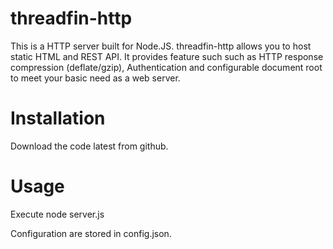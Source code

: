 # threadfin-http
This is a HTTP server built for Node.JS. 
threadfin-http allows you to host static HTML and REST API. It provides feature such such as HTTP response compression (deflate/gzip), Authentication and configurable document root to meet your basic need as a web server.   

# Installation
Download the code latest from github.

# Usage
Execute node server.js

Configuration are stored in config.json.
